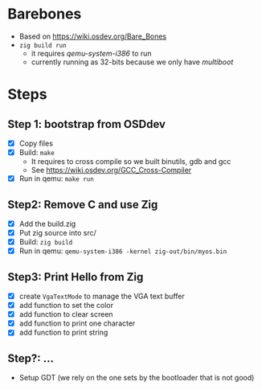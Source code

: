 # Barebones

- Based on https://wiki.osdev.org/Bare_Bones
- `zig build run`
  - it requires *qemu-system-i386* to run
  - currently running as 32-bits because we only have *multiboot*

# Steps

## Step 1: bootstrap from OSDdev
- [x] Copy files
- [x] Build: `make`
  - It requires to cross compile so we built binutils, gdb and gcc
  - See https://wiki.osdev.org/GCC_Cross-Compiler
- [x] Run in qemu: `make run`

## Step2: Remove C and use Zig
- [x] Add the build.zig
- [x] Put zig source into src/
- [x] Build: `zig build`
- [x] Run in qemu: `qemu-system-i386 -kernel zig-out/bin/myos.bin`

## Step3: Print Hello from Zig
- [x] create `VgaTextMode` to manage the VGA text buffer
- [x] add function to set the color
- [x] add function to clear screen
- [x] add function to print one character
- [x] add function to print string

## Step?: ...
- Setup GDT (we rely on the one sets by the bootloader that is not good)